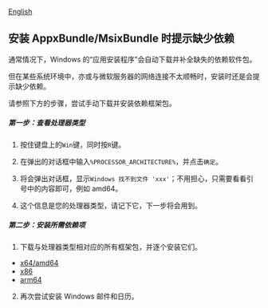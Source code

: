 [English](Dependencies_en.md)

## 安装 AppxBundle/MsixBundle 时提示缺少依赖

通常情况下，Windows 的“应用安装程序”会自动下载并补全缺失的依赖软件包。

但在某些系统环境中，亦或与微软服务器的网络连接不太顺畅时，安装时还是会提示缺少依赖。

请参照下方的步骤，尝试手动下载并安装依赖框架包。

##### 第一步：查看处理器类型

1. 按住键盘上的`Win`键，同时按`R`键。

2. 在弹出的对话框中输入`%PROCESSOR_ARCHITECTURE%`，并点击`确定`。

3. 将会弹出对话框，显示`Windows 找不到文件 'xxx'`；不用担心，只需要看看引号中的内容即可，例如 amd64。

4. 这个信息是您的处理器类型，请记下它，下一步将会用到。

##### 第二步：安装所需依赖项

1. 下载与处理器类型相对应的所有框架包，并逐个安装它们。

-  [x64/amd64](Dependencies/x64)
-  [x86](Dependencies/x86)
-  [arm64](Dependencies/arm64)

2. 再次尝试安装 Windows 邮件和日历。
